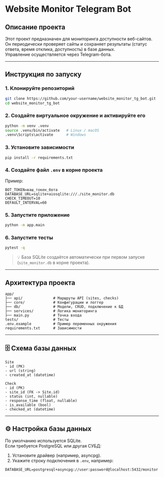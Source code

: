# Website Monitor Telegram Bot

##  Описание проекта
Этот проект предназначен для мониторинга доступности веб-сайтов.  
Он периодически проверяет сайты и сохраняет результаты (статус ответа, время отклика, доступность) в базе данных.  
Управление осуществляется через Telegram-бота.

---

##  Инструкция по запуску

### 1. Клонируйте репозиторий
```bash
git clone https://github.com/your-username/website_monitor_tg_bot.git
cd website_monitor_tg_bot
```

### 2. Создайте виртуальное окружение и активируйте его
```bash
python -m venv .venv
source .venv/bin/activate   # Linux / macOS
.venv\Scripts\activate      # Windows
```

### 3. Установите зависимости
```bash
pip install -r requirements.txt
```

### 4. Создайте файл `.env` в корне проекта
Пример:
```env
BOT_TOKEN=ваш_токен_бота
DATABASE_URL=sqlite+aiosqlite:///./site_monitor.db
CHECK_TIMEOUT=10
DEFAULT_INTERVAL=60
```

### 5. Запустите приложение
```bash
python -m app.main
```

### 6. Запустите тесты
```bash
pytest -q
```

> 💡 База SQLite создаётся автоматически при первом запуске (`site_monitor.db` в корне проекта).

---

##  Архитектура проекта
```
app/
├── api/              # Маршруты API (sites, checks)
├── core/             # Конфигурации и логгер
├── db/               # Модели, CRUD, подключение к БД
├── services/         # Логика мониторинга
├── main.py           # Точка входа
tests/                # Тесты
.env.example          # Пример переменных окружения
requirements.txt      # Зависимости
```

---

## 🗄 Схема базы данных
```
Site
- id (PK)
- url (string)
- created_at (datetime)

Check
- id (PK)
- site_id (FK -> Site.id)
- status (int, nullable)
- response_time (float, nullable)
- is_available (bool)
- checked_at (datetime)
```

---

## ⚙️ Настройка базы данных
По умолчанию используется SQLite.  
Если требуется PostgreSQL или другая СУБД:
1. Установите драйвер (например, asyncpg).
2. Укажите строку подключения в `.env`, например:
```env
DATABASE_URL=postgresql+asyncpg://user:password@localhost:5432/monitor
```
